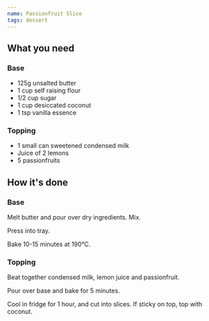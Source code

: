 ```yaml
---
name: Passionfruit Slice
tags: dessert
---
```


## What you need

### Base

* 125g unsalted butter
* 1 cup self raising flour
* 1/2 cup sugar
* 1 cup desiccated coconut
* 1 tsp vanilla essence

### Topping

* 1 small can sweetened condensed milk
* Juice of 2 lemons
* 5 passionfruits

<!-- break -->

## How it's done

### Base

Melt butter and pour over dry ingredients. Mix.

Press into tray.

Bake 10-15 minutes at 190°C.

### Topping

Beat together condensed milk, lemon juice and passionfruit.

Pour over base and bake for 5 minutes.

Cool in fridge for 1 hour, and cut into slices. If sticky on top, top with coconut.
